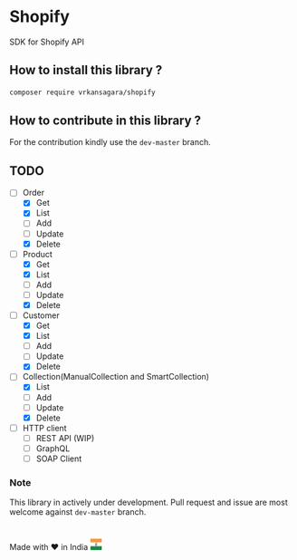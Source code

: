 # Shopify

SDK for Shopify API

## How to install this library ?

~~~bash
composer require vrkansagara/shopify
~~~

## How to contribute in this library ?

For the contribution kindly use the `dev-master` branch.

## TODO

- [ ] Order
  - [x] Get
  - [x] List
  - [ ] Add
  - [ ] Update
  - [x] Delete

- [ ] Product
  - [x] Get
  - [x] List
  - [ ] Add
  - [ ] Update
  - [x] Delete

- [ ] Customer
  - [x] Get
  - [x] List
  - [ ] Add
  - [ ] Update
  - [x] Delete

- [ ] Collection(ManualCollection and SmartCollection)
  - [x] List
  - [ ] Add
  - [ ] Update
  - [x] Delete

- [ ] HTTP client
  - [ ] REST API (WIP)
  - [ ] GraphQL
  - [ ] SOAP Client

### Note

This library in actively under development.
Pull request and issue are most welcome against `dev-master` branch.


#
Made with :heart: in India 
<img src="image/tricolor.jpg" width="20" height="20">
